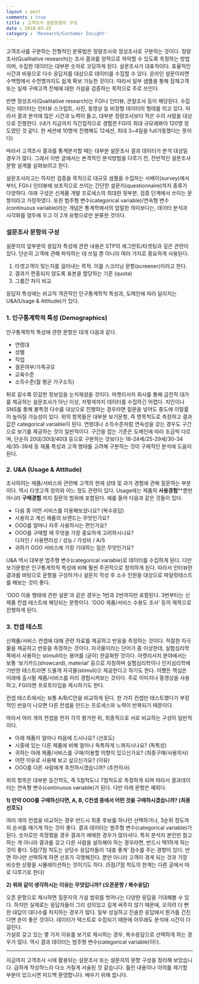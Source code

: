 ```yaml
---
layout : post
comments : true
title : 고객조사 설문문항의 구성
date : 2018-03-25
category : 'Research/Customer Insight'
---
```


고객조사를 구분하는 전형적인 분류법은 정량조사와 정성조사로 구분하는 것이다.
정량조사(Qualitative research)는 조사 결과를 양적으로 파악할 수 있도록 측정하는 방법이며, 수집한 데이터는 대부분 숫자로 코딩하게 된다. 설문조사가 대표적이다. 효율적인 시간과 비용으로 다수 응답자를 대상으로 데이터를 수집할 수 있다. 온라인 설문이라면 수백명에서 수천명까지도 쉽게 확보 가능한 것이다. 따라서 일부 샘플을 통해 잠재고객 또는 실제 구매고객 전체에 대한 가설을 검증하는 목적으로 주로 쓰인다.

반면 정성조사(Qualitative research)는 FGI나 인터뷰, 관찰조사 등이 해당된다. 수집되는 데이터는 인터뷰 스크립트, 사진, 동영상 등 비정형 데이터의 형태를 띄고 있다. 따라서 결과 분석에 많은 시간과 노력이 들고, 대부분 정량조사보다 적은 수의 사람을 대상으로 진행한다. (내가 지금까지 직간접적으로 경험한 FGI의 최대 규모래봐야 120명 정도였던 것 같다. 한 세션에 10명씩 진행해도 12세션, 최대 3~4일을 full가동했다는 뜻이다)

따라서 고객조사 결과를 통계분석할 때는 대부분 설문조사 결과 데이터가 분석 대상일 경우가 많다. 그래서 이번 글에서는 본격적인 분석방법을 다루기 전, 전반적인 설문조사 문항 설계를 살펴보려고 한다.

설문조사라고는 하지만 검증을 목적으로 대규모 샘플을 수집하는 서베이(survey)에서부터, FGI나 인터뷰에 보조적으로 쓰이는 간단한 설문지(questionnaire)까지 종류가 다양하다. 아래 구성은 신제품 개발 프로세스의 최대한 뒷부분, 검증 단계에서 쓰이는 문항이라고 가정하였다. 또한 범주형 변수(categorical variable)/연속형 변수(continuous variable)라는 개념은 통계학에서의 엄밀한 의미보다는, 데이터 분석과 시각화를 염두에 두고 이 2개 유형으로만 분류한 것이다.  

### 설문조사 문항의 구성

설문지의 앞부분의 응답자 특성에 관한 내용은 STP의 세그먼트/타겟팅과 깊은 관련이 있다. 단순히 고객에 관해 파악하는 데 쓰일 뿐 아니라 여러 가지로 중요하게 사용된다.

1) 타겟고객이 맞는지를 걸러내는 목적. 이를 스크리닝 문항(screener)이라고 한다.
2) 결과가 편중되지 않도록 표본을 할당하는 기준 (quota)
3) 그룹간 차이 비교

응답자 특성에는 비교적 객관적인 인구통계학적 특성과, 도메인에 따라 달라지는 U&A(Usage & Attitude)가 있다.

### 1. 인구통계학적 특성 (Demographics)

인구통계학적 특성에 관한 문항은 대개 다음과 같다.
* 연령대
* 성별
* 직업
* 결혼여부/가족규모
* 교육수준
* 소득수준(월 평균 가구소득)

뒤로 갈수록 민감한 정보임을 눈치채셨을 것이다. 마켓리서치 회사를 통해 금전적 대가를 제공하는 설문조사가 아닌 이상, 저렇게까지 데이터를 수집하긴 어렵다. 지인이나 SNS를 통해 불특정 다수를 대상으로 진행하는 경우라면 질문을 넣어도 중도에 이탈률이 높아질 가능성이 있다.
위의 항목들은 대부분 보기문항, 즉 명목척도로 측정하고 결과값은 categorical variable이 된다.
연령대나 소득수준처럼 연속성을 갖는 경우도 구간으로 보기를 제공하는 것이 일반적이다. 구간을 잡는 기준은 도메인에 따라 조금씩 다르며,
단순히 20대/30대/40대 등으로 구분하는 것보다는 18-24세/25-29세/30-34세/35-39세 등 제품 특성과 고객 행태를 고려해 구분하는 것이 구체적인 분석에 도움이 된다.  

### 2. U&A (Usage & Attitude)
조사하려는 제품/서비스와 관련해 고객의 현재 상태 및 과거 경험에 관해 질문하는 부분이다. 역시 타겟고객 정의와 어느 정도 관련이 있다.
Usage에는 제품의 __사용경험__**뿐만 아니라 __구매경험__ 까지 질문의 범위에 포함된다. 예를 들어 다음과 같은 것들이 있다.

* 다음 중 어떤 서비스를 이용해보셨나요? (복수응답)
* 사용하고 계신 제품의 브랜드는 무엇인가요?
* OOO를 얼마나 자주 사용하시는 편인가요?
* OOO를 구매할 때 무엇을 가장 중요하게 고려하시나요?  
디자인 / 사용편리성 / 성능 / 가성비 / A/S
* 귀하가 OOO 서비스에 가장 기대하는 점은 무엇인가요?

U&A 역시 대부분 범주형 변수(categorical variable)로 데이터를 수집하게 된다. 다만 보기문항은 인구통계학적 특성에 비해 훨씬 주관적으로 정의하게 된다.
따라서 인터뷰한 결과를 바탕으로 문항을 구성하거나 설문지 작성 후 소수 인원을 대상으로 파일럿테스트를 해보는 것이 좋다.

‘OOO 이용 행태에 관한 설문’과 같은 경우는 1번과 2번까지만 포함된다. 3번부터는 신제품 컨셉 테스트에 해당되는 문항이다. ‘OOO 제품/서비스 수용도 조사’ 등의 제목으로 진행하게 된다.


### 3. 컨셉 테스트
신제품/서비스 컨셉에 대해 관련 자료를 제공하고 반응을 측정하는 것이다.
적절한 자극물을 제공하고 반응을 측정하는 것이다. 자극물이라는 단어가 좀 이상한데, 실험심리학 쪽에서 사용하는 stimuli라는 용어를 (굳이) 한글화한 것이다. 마켓리서치 분야에서는 보통 ‘보기카드(showcard), material’ 등으로 지칭하며 실험심리학이나 인지심리학에 기반한 테스트라면 드물게 자극물(stimuli)으 제공한다고 하기도 한다. 어쨌든 핵심은 미래에 출시될 제품/서비스를 미리 경험시켜보는 것이다. 주로 이미지나 동영상을 사용하고, FGI라면 프로토타입을 제시하기도 한다.  

컨셉 테스트에서는 보통 A/B/C안을 비교하게 된다. 한 가지 컨셉만 테스트했다가 부정적인 반응이 나오면 다른 컨셉을 만드는 프로세스와 노력이 반복되기 때문이다.

따라서 여러 개의 컨셉을 먼저 각각 평가한 뒤, 최종적으로 서로 비교하는 구성이 일반적이다.


* 아래 제품이 얼마나 마음에 드시나요? (선호도)
* 시중에 있는 다른 제품에 비해 얼마나 독특하게 느껴지시나요?  (독특성)
* 귀하는 아래 제품/서비스를 구매/이용할 의향이 있으신가요? (최종구매/사용의사)
* 어떤 이유로 사용해 보고 싶으신가요? (이유)
* OOO를 다른 사람에게 추천하시겠습니까? (추천의사)


위의 항목은 대부분 등간척도, 즉 5점척도나 7점척도로 측정하게 되며 따라서 결과데이터는 연속형 변수(continuous variable)가 된다. 다만 아래 문항은 예외다.

**1) 만약 OOO를 구매하신다면, A, B, C컨셉 중에서 어떤 것을 구매하시겠습니까? (최종 선호도)**

여러 개의 컨셉을 비교하는 경우 반드시 최종 후보를 하나만 선택하거나, 3순위 정도까지 순서를 매기게 하는 것이 좋다. 결과 데이터는 범주형 변수(categorical variable)가 된다.
숫자로만 측정했을 경우 결과가 애매한 경우가 많아서다. 특히 분석자 본인만 참고하는 게 아니라 결과를 갖고 다른 사람을 설득해야 하는 경우라면, 반드시 택1하게 하는 것이 좋다. 5점/7점 척도는 상당수 응답자들이 ‘대충 좋게’ 점수를 주는 경향이 있다. 반면 하나만 선택하게 하면 선호가 극명해진다. 뿐만 아니라 고객이 겪게 되는 것과 가장 비슷한 상황을 시뮬레이션하는 것이기도 하다. (5점/7점 척도의 한계는 다른 글에서 따로 다루기로 한다)

**2) 위와 같이 생각하시는 이유는 무엇입니까? (오픈문항 / 복수응답)**

오픈 문항으로 제시하면 질문자의 가설 범위를 벗어나는 다양한 응답을 기대해볼 수 있다. 하지만 실제로는 응답자들이 그리 성의있고 길게 써주지 않기 때문에, 오히려 더 뻔한 대답이 대다수를 차지하는 경우가 많다. 일부 성실하고 진솔한 응답에서 뭔가를 건진다면 운이 좋은 것이다. 데이터가 텍스트로 수집되기 때문에 아무래도 분석에 시간이 더 걸린다.  
가설로 갖고 있는 몇 가지 이유를 보기로 제시하는 경우, 복수응답으로 선택하게 하는 경우가 많다. 역시 결과 데이터는 범주형 변수(categorical variable)이다.


*****
지금까지 고객조사 시에 활용되는 설문조사 또는 설문지의 문항 구성을 정리해 보았습니다. 급하게 작성하느라 다소 거칠게 서술된 것 같습니다. 틀린 내용이나 이의를 제기할 부분이 있으시면 피드백 환영합니다. 배우기 위해 씁니다.
